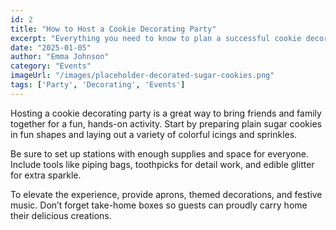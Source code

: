 ```yaml
---
id: 2
title: "How to Host a Cookie Decorating Party"
excerpt: "Everything you need to know to plan a successful cookie decorating event for kids and adults alike."
date: "2025-01-05"
author: "Emma Johnson"
category: "Events"
imageUrl: "/images/placeholder-decorated-sugar-cookies.png"
tags: ['Party', 'Decorating', 'Events']
---
```


Hosting a cookie decorating party is a great way to bring friends and family together for a fun, hands-on activity. Start by preparing plain sugar cookies in fun shapes and laying out a variety of colorful icings and sprinkles.

Be sure to set up stations with enough supplies and space for everyone. Include tools like piping bags, toothpicks for detail work, and edible glitter for extra sparkle.

To elevate the experience, provide aprons, themed decorations, and festive music. Don’t forget take-home boxes so guests can proudly carry home their delicious creations.